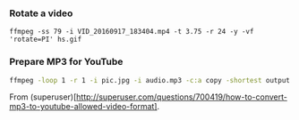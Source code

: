 ### Rotate a video
```
ffmpeg -ss 79 -i VID_20160917_183404.mp4 -t 3.75 -r 24 -y -vf 'rotate=PI' hs.gif
```

### Prepare MP3 for YouTube
``` bash
ffmpeg -loop 1 -r 1 -i pic.jpg -i audio.mp3 -c:a copy -shortest output.avi
```

From (superuser)[http://superuser.com/questions/700419/how-to-convert-mp3-to-youtube-allowed-video-format].
